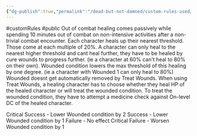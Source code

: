 ```yaml
---
{"dg-publish":true,"permalink":"/dead-but-not-damned/custom-rules-used/out-of-combat-threshold-healing/"}
---
```


#customRules #public 
Out of combat healing comes passively while spending 10 minutes out of combat on non-intensive activities after a non-trivial combat encounter. 
Each character heals up their nearest threshold. Those come at each multiple of 20%. 
A character can only heal to the nearest higher threshold and cant heal further, they have to be healed by cure wounds to progress further. (ie a character at 60% can't heal to 80% on their own).
Wounded condition lowers the max threshold of this healing by one degree. (ie a character with Wounded 1 can only heal to 80%)
Wounded doesnt get automatically removed by Treat Wounds. When using Treat Wounds, a healing character has to choose whether they heal HP of the healed character or will treat the wounded condition.
To treat the wounded condition, they have to attempt a medicine check against On-level DC of the healed character.

Critical Success - Lower Wounded condition by 2 
Success - Lower Wounded condition by 1
Failure - No effect
Critical Failure - Worsen Wounded condition by 1